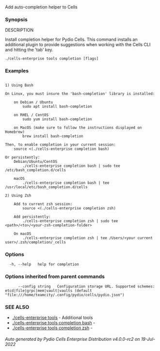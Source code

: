 Add auto-completion helper to Cells

### Synopsis


DESCRIPTION

  Install completion helper for Pydio Cells.
  This command installs an additional plugin to provide suggestions when working with the Cells CLI and hitting the 'tab' key.


```
./cells-enterprise tools completion [flags]
```

### Examples

```

1) Using Bash

On Linux, you must insure the 'bash-completion' library is installed:
	
	on Debian / Ubuntu
		sudo apt install bash-completion

	on RHEL / CentOS
		sudo yum install bash-completion

	on MacOS (make sure to follow the instructions displayed on Homebrew)
		brew install bash-completion

Then, to enable completion in your current session:
	source <(./cells-enterprise completion bash)

Or persistently:
	Debian/Ubuntu/CentOS
		./cells-enterprise completion bash | sudo tee /etc/bash_completion.d/cells

	macOS
		./cells-enterprise completion bash | tee /usr/local/etc/bash_completion.d/cells

2) Using Zsh

	Add to current zsh session:
		source <(./cells-enterprise completion zsh)

	Add persistently:
		./cells-enterprise completion zsh | sudo tee <path>/<to>/<your-zsh-completion-folder>
	
	On macOS
		./cells-enterprise completion zsh | tee /Users/<your current user>/.zsh/completion/_cells

```

### Options

```
  -h, --help   help for completion
```

### Options inherited from parent commands

```
      --config string   Configuration storage URL. Supported schemes: etcd|file|grpc|mem|vault|vaults (default "file:///home/teamcity/.config/pydio/cells/pydio.json")
```

### SEE ALSO

* [./cells-enterprise tools](./cells-enterprise-tools)	 - Additional tools
* [./cells-enterprise tools completion bash](./cells-enterprise-tools-completion-bash)	 - 
* [./cells-enterprise tools completion zsh](./cells-enterprise-tools-completion-zsh)	 - 

###### Auto generated by Pydio Cells Enterprise Distribution v4.0.0-rc2 on 19-Jul-2022
